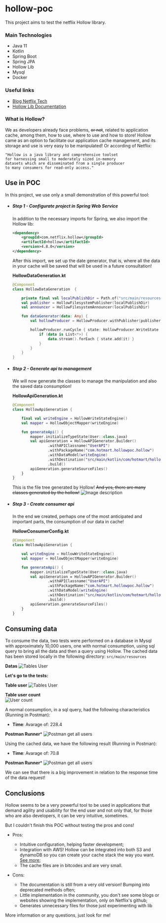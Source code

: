 # hollow-poc

This project aims to test the netflix Hollow library. <br />


### Main Technologies

+ Java 11
+ Kotlin
+ Spring Boot 
+ Spring JPA
+ Hollow Lib
+ Mysql
+ Docker

### Useful links
+ [Blog Netflix Tech](https://netflixtechblog.com)
+ [Hollow Lib Documentation](https://hollow.how/)

### What is Hollow?

We as developers already face problems, ~~or not~~, related to application cache, among them, how to use, 
where to use and how to store! Hollow came as an option to facilitate our application cache management, 
and its storage and use is very easy to be manipulated!
Or according of Netflix:

```
"Hollow is a java library and comprehensive toolset 
for harnessing small to moderately sized in-memory 
datasets which are disseminated from a single producer 
to many consumers for read-only access."
```

## Use in POC
In this project, we use only a small demonstration of this powerful tool:

+ ##### Step 1 - Configurate project in Spring Web Service
    In addition to the necessary imports for Spring, we also import the Hollow lib:
    ```xml
    <dependency>
        <groupId>com.netflix.hollow</groupId>
        <artifactId>hollow</artifactId>
        <version>4.8.0</version>
    </dependency>
    ```
  
  After this import, we set up the date generator, that is, where all the data in your cache will be saved that will 
  be used in a future consultation!
  
  **HollowDataGeneration.kt**
  ```kotlin
  @Component
  class HollowDataGeneration  {
  
      private final val localPublishDir = Path.of("src/main/resources")
      val publisher = HollowFilesystemPublisher(localPublishDir)
      val announcer = HollowFilesystemAnnouncer(localPublishDir)
  
      fun dataGenerator(data: Any) {
          val hollowProducer = HollowProducer.withPublisher(publisher).withAnnouncer(announcer).build()
  
          hollowProducer.runCycle { state: HollowProducer.WriteState ->
              if (data is List<*>) {
                  data.stream().forEach { state.add(it) }
              }
          }
      }
  }
  ```
+ ##### Step 2 - Generate api to management
    We will now generate the classes to manage the manipulation and also the saved data consumption! 
    
    **HollowApiGeneration.kt**
    ```kotlin
    @Component
    class HollowApiGeneration {
    
        final val writeEngine = HollowWriteStateEngine()
        val mapper = HollowObjectMapper(writeEngine)
    
        fun generateApi() {
            mapper.initializeTypeState(User::class.java)
            val apiGeneration = HollowAPIGenerator.Builder()
                    .withAPIClassname("UserAPI")
                    .withPackageName("com.hotmart.hollowpoc.hollow")
                    .withDataModel(writeEngine)
                    .withDestination("src/main/kotlin/com/hotmart/hollowpoc/hollow")
                    .build()
            apiGeneration.generateSourceFiles()
        }
    }
    ```
  
  This is the file tree generated by Hollow! ~~And yes, there are many classes generated by the hollow!~~
  ![Image description](images/tree.jpeg)
  
+ ##### Step 3 - Create consumer api
    In the end we created, perhaps one of the most anticipated and important parts, 
    the consumption of our data in cache!
    
    **HollowConsumerConfig.kt**
    ```kotlin
    @Component
    class HollowApiGeneration {
    
        val writeEngine = HollowWriteStateEngine()
        val mapper = HollowObjectMapper(writeEngine)
    
        fun generateApi() {
            mapper.initializeTypeState(User::class.java)
            val apiGeneration = HollowAPIGenerator.Builder()
                    .withAPIClassname("UserAPI")
                    .withPackageName("com.hotmart.hollowpoc.hollow")
                    .withDataModel(writeEngine)
                    .withDestination("src/main/kotlin/com/hotmart/hollowpoc/hollow")
                    .build()
            apiGeneration.generateSourceFiles()
        }
    }
    ```
  
## Consuming data

   To consume the data, two tests were performed on a database in Mysql with approximately 10,000 users, 
   one with normal consumption, using sql query to bring all the data and then a query using Hollow. 
   The cached data has been stored locally in the following directory: `src/main/resources`
   
   **Datas**
   ![Tables User](images/datas.jpeg)
   
   **Let's go to the tests:**
   
   **Table user**
   ![Tables User](images/users.jpeg)
   
   **Table user count**<br>
  ![User count](images/users_count.jpeg)
   
   A normal consumption, in a sql query, had the following characteristics (Running in Postman):
   
   + **Time**:
   Avarage of: 228.4
   
   **Postman Runner***
   ![Postman get all users](images/get_all.jpeg)
   
  Using the cached data, we have the following result (Running in Postman):
  
  + **Time**:
  Avarage of: 70.8
  
  **Postman Runner***
  ![Postman get all users](images/get_all_hollow.jpeg)
   
   We can see that there is a big improvement in relation to the response time of the data request!
   
## Conclusions

Hollow seems to be a very powerful tool to be used in applications that demand agility and usability for the end user and not only that, for those who are also developers, it can be very intuitive, sometimes.

But I couldn't finish this POC without testing the pros and cons!

   + Pros:
        - Intuitive configuration, helping faster development;
        - Integration with AWS! Hollow can be integrated into both S3 and dynamoDB so you can create your
        cache stack the way you want. [See more](https://hollow.how/quick-start/);
        - The cache files are in bitcodes and are very small.
  
   + Cons:
        - The documentation is still from a very old version! Bumping into deprecated methods often;
        - Little implementation in the community, you don't see some blogs or websites showing the implementation, 
        only on Netflix's github;
        - Generates unnecessary files for those just experimenting with lib

More information or any questions, just look for me!

